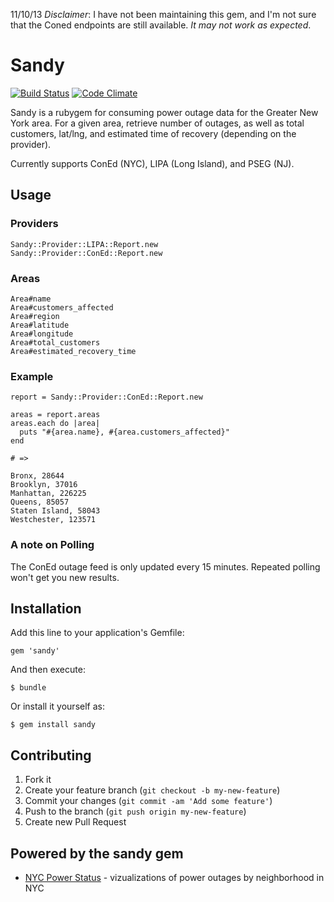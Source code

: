 11/10/13 *Disclaimer*: I have not been maintaining this gem, and I'm not sure that the Coned endpoints are still available. *It may not work as expected*.

# Sandy 
[![Build Status](https://secure.travis-ci.org/ckundo/sandy.png)](https://travis-ci.org/ckundo/sandy)
[![Code Climate](https://codeclimate.com/badge.png)](https://codeclimate.com/github/ckundo/sandy)

Sandy is a rubygem for consuming power outage data for the Greater New York area. For a given area, retrieve number of outages,
as well as total customers, lat/lng, and estimated time of recovery (depending on the provider). 

Currently supports ConEd (NYC), LIPA (Long Island), and PSEG (NJ).

## Usage

### Providers
    
    Sandy::Provider::LIPA::Report.new
    Sandy::Provider::ConEd::Report.new

### Areas

    Area#name
    Area#customers_affected
    Area#region
    Area#latitude
    Area#longitude
    Area#total_customers
    Area#estimated_recovery_time

### Example

    report = Sandy::Provider::ConEd::Report.new

    areas = report.areas
    areas.each do |area|
      puts "#{area.name}, #{area.customers_affected}"
    end

    # => 

    Bronx, 28644
    Brooklyn, 37016
    Manhattan, 226225
    Queens, 85057
    Staten Island, 58043
    Westchester, 123571

### A note on Polling

The ConEd outage feed is only updated every 15 minutes. Repeated polling won't get you new results.

## Installation

Add this line to your application's Gemfile:

    gem 'sandy'

And then execute:

    $ bundle

Or install it yourself as:

    $ gem install sandy

## Contributing

1. Fork it
2. Create your feature branch (`git checkout -b my-new-feature`)
3. Commit your changes (`git commit -am 'Add some feature'`)
4. Push to the branch (`git push origin my-new-feature`)
5. Create new Pull Request

## Powered by the sandy gem

* [NYC Power Status](http://nycpowerstatus.com/) - vizualizations of power outages by neighborhood in NYC
